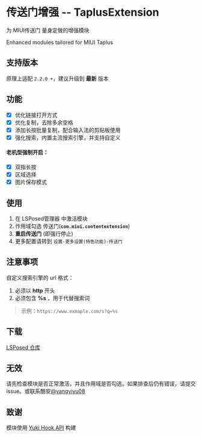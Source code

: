 # 传送门增强 -- TaplusExtension

为 MIUI传送门 量身定做的增强模块

Enhanced modules tailored for MIUI Taplus

## 支持版本

原理上适配 `2.2.0 +`，建议升级到 **最新** 版本

## 功能

* [x] 优化链接打开方式
* [x] 优化复制，去除多余空格
* [x] 添加长按批量复制，配合输入法的剪贴板使用
* [x] 强化搜索，内置主流搜索引擎，并支持自定义

#### 老机型强制开启：

* [x] 双指长按
* [x] 区域选择
* [x] 图片保存模式

## 使用

1. 在 LSPosed管理器 中激活模块
2. 作用域勾选 传送门(**`com.miui.contentextension`**)
3. **重启传送门** (即强行停止)
4. 更多配置请转到 `设置-更多设置(特色功能)-传送门`

## 注意事项

自定义搜索引擎的 url 格式：

1. 必须以 **http** 开头
2. 必须包含 **%s** ，用于代替搜索词

> 示例：`https://www.exmaple.com/s?q=%s`

## 下载

[LSPosed 仓库](https://github.com/Xposed-Modules-Repo/io.github.yangyiyu08.taplusext/releases)

## 无效

请先检查模块是否正常激活，并且作用域是否勾选。如果排查后仍有错误，请提交issue。或联系酷安[@yangyiyu08](http://www.coolapk.com/u/1188320)

## 致谢

模块使用 [Yuki Hook API](https://github.com/fankes/YukiHookAPI) 构建
